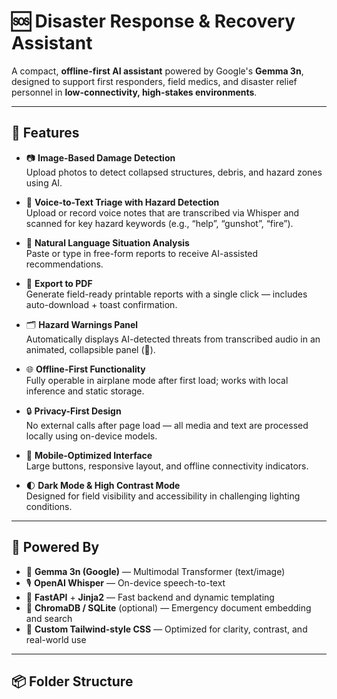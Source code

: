 # 🆘 Disaster Response & Recovery Assistant

A compact, **offline-first AI assistant** powered by Google's **Gemma 3n**, designed to support first responders, field medics, and disaster relief personnel in **low-connectivity, high-stakes environments**.

---

## 🚀 Features

- 📷 **Image-Based Damage Detection**  
  Upload photos to detect collapsed structures, debris, and hazard zones using AI.
  
- 🎤 **Voice-to-Text Triage with Hazard Detection**  
  Upload or record voice notes that are transcribed via Whisper and scanned for key hazard keywords (e.g., “help”, “gunshot”, “fire”).

- 📝 **Natural Language Situation Analysis**  
  Paste or type in free-form reports to receive AI-assisted recommendations.

- 📄 **Export to PDF**  
  Generate field-ready printable reports with a single click — includes auto-download + toast confirmation.

- 🗂️ **Hazard Warnings Panel**  
  Automatically displays AI-detected threats from transcribed audio in an animated, collapsible panel (🚨).

- 🌐 **Offline-First Functionality**  
  Fully operable in airplane mode after first load; works with local inference and static storage.

- 🔒 **Privacy-First Design**  
  No external calls after page load — all media and text are processed locally using on-device models.

- 📱 **Mobile-Optimized Interface**  
  Large buttons, responsive layout, and offline connectivity indicators.

- 🌓 **Dark Mode & High Contrast Mode**  
  Designed for field visibility and accessibility in challenging lighting conditions.

---

## 🧠 Powered By

- 🤖 **Gemma 3n (Google)** — Multimodal Transformer (text/image)
- 🎙️ **OpenAI Whisper** — On-device speech-to-text
- 🐍 **FastAPI** + **Jinja2** — Fast backend and dynamic templating
- 🧠 **ChromaDB / SQLite** (optional) — Emergency document embedding and search
- 🎨 **Custom Tailwind-style CSS** — Optimized for clarity, contrast, and real-world use

---

## 📦 Folder Structure





